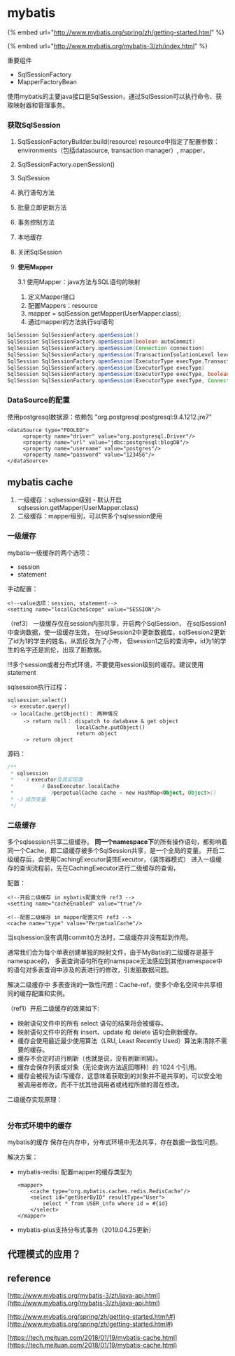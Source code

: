 # mybatis

{% embed url="http://www.mybatis.org/spring/zh/getting-started.html" %}

{% embed url="http://www.mybatis.org/mybatis-3/zh/index.html" %}

重要组件

* SqlSessionFactory
* MapperFactoryBean

使用mybatis的主要java接口是SqlSession，通过SqlSession可以执行命令、获取映射器和管理事务。

### 获取SqlSession

1. SqlSessionFactoryBuilder.build\(resource\) resource中指定了配置参数：environments（包括datasource, transaction manager）, mapper，
2. SqlSessionFactory.openSession\(\)
3. SqlSession
4. 执行语句方法
5. 批量立即更新方法
6. 事务控制方法
7. 本地缓存
8. 关闭SqlSession
9. **使用Mapper**

   3.1 使用Mapper：java方法与SQL语句的映射

   1. 定义Mapper接口
   2. 配置Mappers：resource
   3. mapper = sqlSession.getMapper\(UserMapper.class\);
   4. 通过mapper的方法执行sql语句

```java
SqlSession SqlSessionFactory.openSession()
SqlSession SqlSessionFactory.openSession(boolean autoCommit)
SqlSession SqlSessionFactory.openSession(Connection connection)
SqlSession SqlSessionFactory.openSession(TransactionIsolationLevel level)
SqlSession SqlSessionFactory.openSession(ExecutorType execType,TransactionIsolationLevel level)
SqlSession SqlSessionFactory.openSession(ExecutorType execType)
SqlSession SqlSessionFactory.openSession(ExecutorType execType, boolean autoCommit)
SqlSession SqlSessionFactory.openSession(ExecutorType execType, Connection connection)
```

### DataSource的配置

使用postgresql数据源：依赖包 "org.postgresql:postgresql:9.4.1212.jre7"

```markup
<dataSource type="POOLED">
     <property name="driver" value="org.postgresql.Driver"/>
     <property name="url" value="jdbc:postgresql:blogDB"/>
     <property name="username" value="postgres"/>
     <property name="password" value="123456"/>
</dataSource>
```

## mybatis cache

1. 一级缓存：sqlsession级别 - 默认开启 sqlsession.getMapper\(UserMapper.class\)
2. 二级缓存：mapper级别，可以供多个sqlsession使用

### 一级缓存

mybatis一级缓存的两个选项：

* session
* statement

手动配置：

```markup
<!--value选项：session, statement-->
<setting name="localCacheScope" value="SESSION"/>
```

（ref3） 一级缓存仅在session内部共享，开启两个SqlSession， 在sqlSession1中查询数据，使一级缓存生效， 在sqlSession2中更新数据库，sqlSession2更新了id为1的学生的姓名，从凯伦改为了小岑， 但session1之后的查询中，id为1的学生的名字还是凯伦，出现了脏数据。

!!!多个session或者分布式环境，不要使用session级别的缓存。建议使用statement

sqlsession执行过程：

```text
sqlsession.select()
 -> executor.query()
 -> localCache.getObject()： 两种情况
     -> return null： dispatch to database & get object
                      localCache.putObject()
                      return object
     -> return object
```

源码：

```java
/**
 * sqlsession
 *   -》 executor及其实现类 
 *        -》 BaseExecutor.localCache
 *           -》perpetualCache.cache = new HashMap<Object, Object>()                               
 * -》成员变量
 */
```

### 二级缓存

多个sqlsession共享二级缓存。 **同一个namespace下**的所有操作语句，都影响着同一个Cache，即二级缓存被多个SqlSession共享，是一个全局的变量。 开启二级缓存后，会使用CachingExecutor装饰Executor，（装饰器模式） 进入一级缓存的查询流程前，先在CachingExecutor进行二级缓存的查询，

配置：

```markup
<!--开启二级缓存 in mybatis配置文件 ref3 -->
<setting name="cacheEnabled" value="true"/>

<!--配置二级缓存 in mapper配置文件 ref3 -->
<cache name="type" value="PerpetualCache"/>
```

当sqlsession没有调用commit\(\)方法时，二级缓存并没有起到作用。

通常我们会为每个单表创建单独的映射文件，由于MyBatis的二级缓存是基于namespace的， 多表查询语句所在的namspace无法感应到其他namespace中的语句对多表查询中涉及的表进行的修改，引发脏数据问题。

解决二级缓存中 多表查询的一致性问题：Cache-ref，使多个命名空间中共享相同的缓存配置和实例。

（ref1）开启二级缓存的效果如下:

* 映射语句文件中的所有 select 语句的结果将会被缓存。
* 映射语句文件中的所有 insert、update 和 delete 语句会刷新缓存。
* 缓存会使用最近最少使用算法（LRU, Least Recently Used）算法来清除不需要的缓存。
* 缓存不会定时进行刷新（也就是说，没有刷新间隔）。
* 缓存会保存列表或对象（无论查询方法返回哪种）的 1024 个引用。
* 缓存会被视为读/写缓存，这意味着获取到的对象并不是共享的，可以安全地被调用者修改，而不干扰其他调用者或线程所做的潜在修改。

二级缓存实现原理：

```text

```

### 分布式环境中的缓存

mybatis的缓存 保存在内存中，分布式环境中无法共享，存在数据一致性问题。

解决方案：

* mybatis-redis: 配置mapper的缓存类型为

  ```text
  <mapper>
      <cache type="org.mybatis.caches.redis.RedisCache"/>
      <select id="getUserByID" resultType="User">
          select * from USER_info where id = #{id}
      </select>
  </mapper>
  ```

* mybatis-plus支持分布式事务（2019.04.25更新）

## 代理模式的应用？

## reference

[http://www.mybatis.org/mybatis-3/zh/java-api.html](http://www.mybatis.org/mybatis-3/zh/java-api.html)

[http://www.mybatis.org/spring/zh/getting-started.html\#](http://www.mybatis.org/spring/zh/getting-started.html#)

[https://tech.meituan.com/2018/01/19/mybatis-cache.html](https://tech.meituan.com/2018/01/19/mybatis-cache.html)



